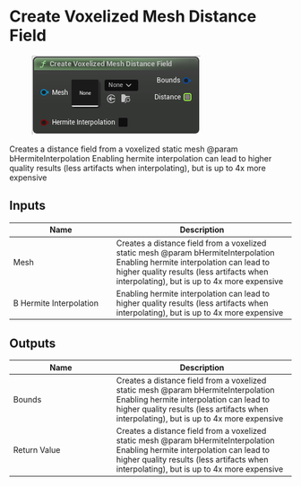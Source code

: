 # Create Voxelized Mesh Distance Field

<div align="left" data-full-width="false">

<figure><img src="create_voxelized_mesh_distance_field.png" alt=""><figcaption></figcaption></figure>

</div>

Creates a distance field from a voxelized static mesh
@param        bHermiteInterpolation   Enabling hermite interpolation can lead to higher quality results (less artifacts when interpolating),
                                                                      but is up to 4x more expensive

## Inputs

<table>
<thead><tr><th width="170">Name</th><th>Description</th></tr></thead>
<tbody>
<tr><td>Mesh</td><td>Creates a distance field from a voxelized static mesh
@param        bHermiteInterpolation   Enabling hermite interpolation can lead to higher quality results (less artifacts when interpolating),
                                                                      but is up to 4x more expensive</td></tr>
<tr><td>B Hermite Interpolation</td><td>Enabling hermite interpolation can lead to higher quality results (less artifacts when interpolating), but is up to 4x more expensive</td></tr>
</tbody>
</table>

## Outputs

<table>
<thead><tr><th width="170">Name</th><th>Description</th></tr></thead>
<tbody>
<tr><td>Bounds</td><td>Creates a distance field from a voxelized static mesh
@param        bHermiteInterpolation   Enabling hermite interpolation can lead to higher quality results (less artifacts when interpolating),
                                                                      but is up to 4x more expensive</td></tr>
<tr><td>Return Value</td><td>Creates a distance field from a voxelized static mesh
@param        bHermiteInterpolation   Enabling hermite interpolation can lead to higher quality results (less artifacts when interpolating),
                                                                      but is up to 4x more expensive</td></tr>
</tbody>
</table>